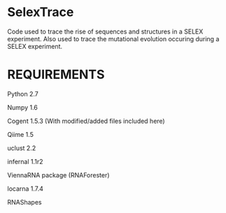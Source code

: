 SelexTrace
==========

Code used to trace the rise of sequences and structures in a SELEX experiment. Also used to trace the mutational evolution occuring during a SELEX experiment.

REQUIREMENTS
==========
Python 2.7

Numpy 1.6

Cogent 1.5.3 (With modified/added files included here)

Qiime 1.5

uclust 2.2

infernal 1.1r2

ViennaRNA package (RNAForester)

locarna 1.7.4

RNAShapes

